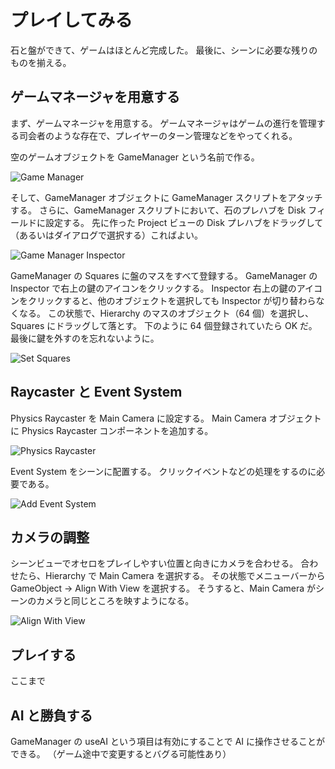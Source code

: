 # プレイしてみる

石と盤ができて、ゲームはほとんど完成した。
最後に、シーンに必要な残りのものを揃える。

## ゲームマネージャを用意する

まず、ゲームマネージャを用意する。
ゲームマネージャはゲームの進行を管理する司会者のような存在で、プレイヤーのターン管理などをやってくれる。

空のゲームオブジェクトを GameManager という名前で作る。

![Game Manager](./Images/GameManager.png)

そして、GameManager オブジェクトに GameManager スクリプトをアタッチする。
さらに、GameManager スクリプトにおいて、石のプレハブを Disk フィールドに設定する。
先に作った Project ビューの Disk プレハブをドラッグして（あるいはダイアログで選択する）こればよい。

![Game Manager Inspector](./Images/GameManagerInspector.png)

GameManager の Squares に盤のマスをすべて登録する。
GameManager の Inspector で右上の鍵のアイコンをクリックする。
Inspector 右上の鍵のアイコンをクリックすると、他のオブジェクトを選択しても Inspector が切り替わらなくなる。
この状態で、Hierarchy のマスのオブジェクト（64 個）を選択し、Squares にドラッグして落とす。
下のように 64 個登録されていたら OK だ。
最後に鍵を外すのを忘れないように。

![Set Squares](./Images/SetSquares.png)

## Raycaster と Event System

Physics Raycaster を Main Camera に設定する。
Main Camera オブジェクトに Physics Raycaster コンポーネントを追加する。

![Physics Raycaster](./Images/PhysicsRaycaster.png)

Event System をシーンに配置する。
クリックイベントなどの処理をするのに必要である。

![Add Event System](./Images/EventSystem.png)

## カメラの調整

シーンビューでオセロをプレイしやすい位置と向きにカメラを合わせる。
合わせたら、Hierarchy で Main Camera を選択する。
その状態でメニューバーから GameObject -> Align With View を選択する。
そうすると、Main Camera がシーンのカメラと同じところを映すようになる。

![Align With View](./Images/AlignWithView.png)

## プレイする

ここまで

## AI と勝負する

GameManager の useAI という項目は有効にすることで AI に操作させることができる。
（ゲーム途中で変更するとバグる可能性あり）

